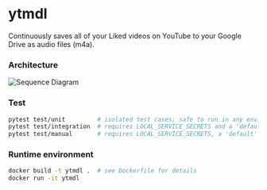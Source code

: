 # ytmdl

Continuously saves all of your Liked videos on YouTube to your Google Drive as audio files (m4a).

### Architecture

![Sequence Diagram](https://ytmdl.s3-us-west-2.amazonaws.com/ytmdlsequence.jpg)

### Test

```bash
pytest test/unit         # isolated test cases; safe to run in any environment
pytest test/integration  # requires LOCAL_SERVICE_SECRETS and a 'default' user in Firestore
pytest test/manual       # requires LOCAL_SERVICE_SECRETS, a 'default' user in Firestore, and manual validation
```

### Runtime environment

```bash
docker build -t ytmdl .  # see Dockerfile for details
docker run -it ytmdl
```

